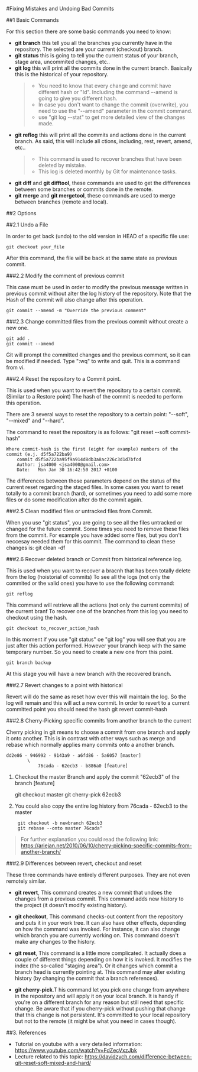 #Fixing Mistakes and Undoing Bad Commits

##1 Basic Commands

For this section there are some basic commands you need to know:

- **git branch** this tell you all the branches you currently have in the repository. The selected are your current (checkout) branch.
- **git status** this is going to tell you the current status of your branch, stage area, uncommited changes, etc..
- **git log** this will print all the commits done in the current branch. Basically this is the historical of your repository. 
	> - You need to know that every change and commit have different hash or "Id". Including the command --amend is going to give you different hash.
	> - In case you don't want to change the commit (overwrite), you need to use the "--amend" parameter in the commit command.
	> - use "git log --stat" to get more detailed view of the changes made.
- **git reflog** this will print all the commits and actions done in the current branch. As said, this will include all ctions, including, rest, revert, amend, etc..
 	> - This command is used to recover branches that have been deleted by mistake.
 	> - This log is deleted monthly by Git for maintenance tasks.
- **git diff** and **git difftool**, these commands are used to get the differences between some branches or commits done in the remote.
- **git merge** and **git mergetool**, these commands are used to merge between branches (remote and local).

##2 Options

##2.1 Undo a File

In order to get back (undo) to the old version in HEAD of a specific file use: 
	
	git checkout your_file

After this command, the file will be back at the same state as previous commit.


###2.2 Modify the comment of previous commit

This case must be used in order to modify the previous message written in previous commit without alter the log history of the repository. Note that the Hash of the commit will also change after this operation.

	git commit --amend -m "Override the previous comment"

###2.3 Change committed files from the previous commit without create a new one.


	git add .
	git commit --amend

Git will prompt the committed changes and the previous comment, so it can be modified if needed.
Type ":wq" to write and quit. This is a command from vi.


###2.4 Reset the repository to a Commit point.


This is used when you want to revert the repository to a certain commit. (Similar to a Restore point)
The hash of the commit is needed to perform this operation.

There are 3 several ways to reset the repository to a certain point: "--soft", "--mixed" and "--hard".

The command to reset the repository is as follows:
	"git reset --soft commit-hash"
 
	Where commit-hash is the first (eight for example) numbers of the commit (e.j. d5f5a722ba9)
		commit d5f5a722ba95f9a914d8db3a8ac226c3d1d7bfcd
		Author: jsa4000 <jsa4000@gmail.com>
		Date:   Mon Jan 30 16:42:50 2017 +0100

The differences between those parameters depend on the status of the current reset regarding the staged files.
In some cases you want to reset totally to a commit branch (hard), or sometimes you need to add some more files or do some modification after do the commit again. 

###2.5 Clean modified files or untracked files from Commit.


When you use "git status", you are going to see all the files untracked or changed for the future commit.
Some times you need to remove these files from the commit. For example you have added some files, but you don't neccesay needed them for this commit. 
The command to clean these changes is:
	git clean -df


###2.6 Recover deleted branch or Commit from historical reference log.


This is used when you want to recover a bracnh that has been totally delete from the log (hoistorial of commits)
To see all the logs (not only the commited or the valid ones) you have to use the following command:
	
	git reflog
	
This command will retrieve all the actions (not only the current commits) of the current branf
To recover one of the branches from this log you need to checkout using the hash.

	git checkout to_recover_action_hash
	
In this moment if you use "git status" oe "git log" you will see that you are just after this action performed.
However your branch keep with the same temporary number. So you need to create a new one from this point.
	
	git branch backup
At this stage you will have a new branch with the recovered branch.

###2.7 Revert changes to a point with historical


Revert will do the same as reset how ever this will maintain the log. So the log will remain and this will act a new commit.
In order to revert to a current committed point you should need the hash
git revert commit-hash


###2.8 Cherry-Picking specific commits from another branch to the current

Cherry picking in git means to choose a commit from one branch and apply it onto another.
This is in contrast with other ways such as merge and rebase which normally applies many commits onto a another branch.

	dd2e86 - 946992 - 9143a9 - a6fd86 - 5a6057 [master]
			\
				76cada - 62ecb3 - b886a0 [feature]
	
1. Checkout the master Branch and apply the commit "62ecb3" of the branch [feature]

 	git checkout master
 	git cherry-pick 62ecb3

2. You could also copy the entire log history from 76cada - 62ecb3 to the master 

		git checkout -b newbranch 62ecb3
 		git rebase --onto master 76cada^


>For further explanation you could read the following link:  https://ariejan.net/2010/06/10/cherry-picking-specific-commits-from-another-branch/
	

###2.9 Differences between revert, checkout and reset

These three commands have entirely different purposes. They are not even remotely similar.

- **git revert**, This command creates a new commit that undoes the changes from a previous commit. This command adds new history to the project (it doesn't modify existing history).

- **git checkout**, This command checks-out content from the repository and puts it in your work tree. It can also have other effects, depending on how the command was invoked. For instance, it can also change which branch you are currently working on. This command doesn't make any changes to the history.

- **git reset**, This command is a little more complicated. It actually does a couple of different things depending on how it is invoked. It modifies the index (the so-called "staging area"). Or it changes which commit a branch head is currently pointing at. This command may alter existing history (by changing the commit that a branch references).

- **git cherry-pick**.T his command let you pick one change from anywhere in the repository and will apply it on your local branch. It is handy if you're on a different branch for any reason but still need that specific change. Be aware that if you cherry-pick without pushing that change that this change is not persistent. It's committed to your local repository but not to the remote (it might be what you need in cases though).

##3. References

- Tutorial on youtube with a very detailed information: https://www.youtube.com/watch?v=FdZecVxzJbk
- Lecture related to this topic: https://davidzych.com/difference-between-git-reset-soft-mixed-and-hard/
